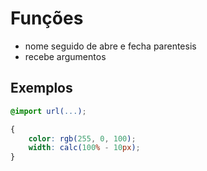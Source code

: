 # Funções

* nome seguido de abre e fecha parentesis
* recebe argumentos

## Exemplos

```css
@import url(...);

{
    color: rgb(255, 0, 100);
    width: calc(100% - 10px);
}
```